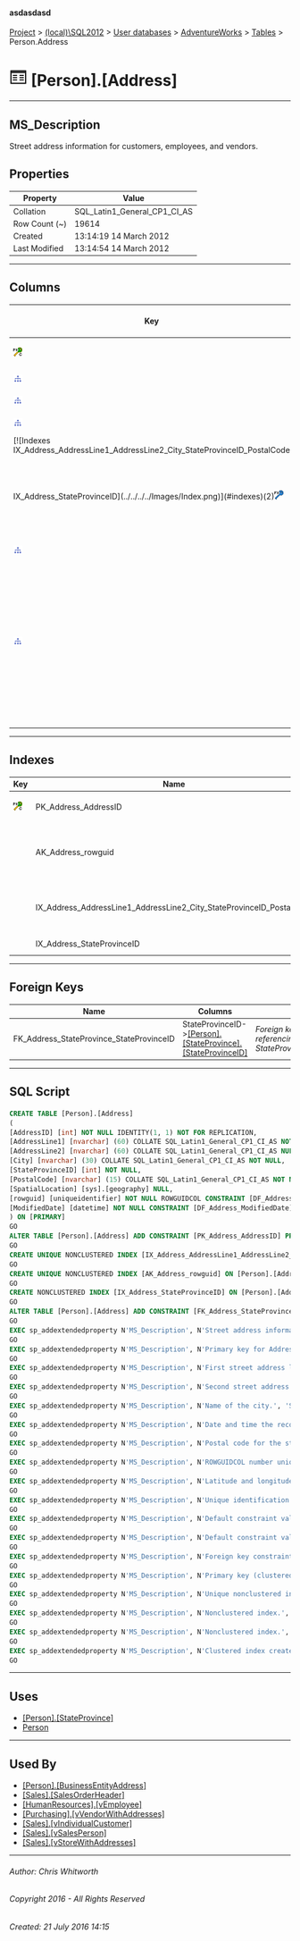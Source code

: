 #### asdasdasd

[Project](../../../../index.md) > [(local)\\SQL2012](../../../index.md) > [User databases](../../index.md) > [AdventureWorks](../index.md) > [Tables](Tables.md) > Person.Address

# ![Tables](../../../../Images/Table32.png) [Person].[Address]

---

## <a name="#description"></a>MS_Description

Street address information for customers, employees, and vendors.

## <a name="#properties"></a>Properties

| Property | Value |
|---|---|
| Collation | SQL_Latin1_General_CP1_CI_AS |
| Row Count (~) | 19614 |
| Created | 13:14:19 14 March 2012 |
| Last Modified | 13:14:54 14 March 2012 |


---

## <a name="#columns"></a>Columns

| Key | Name | Data Type | Max Length (Bytes) | Allow Nulls | Identity | Identity Replication | Default | Description |
|---|---|---|---|---|---|---|---|---|
| [![Cluster Primary Key PK_Address_AddressID: AddressID](../../../../Images/pkcluster.png)](#indexes) | AddressID | int | 4 | NO | 1 - 1 | NO |  | _Primary key for Address records._ |
| [![Indexes IX_Address_AddressLine1_AddressLine2_City_StateProvinceID_PostalCode](../../../../Images/Index.png)](#indexes) | AddressLine1 | nvarchar(60) | 120 | NO |  |  |  | _First street address line._ |
| [![Indexes IX_Address_AddressLine1_AddressLine2_City_StateProvinceID_PostalCode](../../../../Images/Index.png)](#indexes) | AddressLine2 | nvarchar(60) | 120 | YES |  |  |  | _Second street address line._ |
| [![Indexes IX_Address_AddressLine1_AddressLine2_City_StateProvinceID_PostalCode](../../../../Images/Index.png)](#indexes) | City | nvarchar(30) | 60 | NO |  |  |  | _Name of the city._ |
| [![Indexes IX_Address_AddressLine1_AddressLine2_City_StateProvinceID_PostalCode
IX_Address_StateProvinceID](../../../../Images/Index.png)](#indexes)(2)[![Foreign Keys FK_Address_StateProvince_StateProvinceID: [Person].[StateProvince].StateProvinceID](../../../../Images/fk.png)](#foreignkeys) | StateProvinceID | int | 4 | NO |  |  |  | _Unique identification number for the state or province. Foreign key to StateProvince table._ |
| [![Indexes IX_Address_AddressLine1_AddressLine2_City_StateProvinceID_PostalCode](../../../../Images/Index.png)](#indexes) | PostalCode | nvarchar(15) | 30 | NO |  |  |  | _Postal code for the street address._ |
|  | SpatialLocation | geography | max | YES |  |  |  | _Latitude and longitude of this address._ |
| [![Indexes AK_Address_rowguid](../../../../Images/Index.png)](#indexes) | rowguid | uniqueidentifier | 16 | NO |  |  | (newid()) | _ROWGUIDCOL number uniquely identifying the record. Used to support a merge replication sample._ |
|  | ModifiedDate | datetime | 8 | NO |  |  | (getdate()) | _Date and time the record was last updated._ |


---

## <a name="#indexes"></a>Indexes

| Key | Name | Key Columns | Unique | Description |
|---|---|---|---|---|
| [![Cluster Primary Key PK_Address_AddressID: AddressID](../../../../Images/pkcluster.png)](#indexes) | PK_Address_AddressID | AddressID | YES | _Primary key (clustered) constraint_ |
|  | AK_Address_rowguid | rowguid | YES | _Unique nonclustered index. Used to support replication samples._ |
|  | IX_Address_AddressLine1_AddressLine2_City_StateProvinceID_PostalCode | AddressLine1, AddressLine2, City, StateProvinceID, PostalCode | YES | _Nonclustered index._ |
|  | IX_Address_StateProvinceID | StateProvinceID |  | _Nonclustered index._ |


---

## <a name="#foreignkeys"></a>Foreign Keys

| Name | Columns | Description |
|---|---|---|
| FK_Address_StateProvince_StateProvinceID | StateProvinceID->[[Person].[StateProvince].[StateProvinceID]](StateProvince.md) | _Foreign key constraint referencing StateProvince.StateProvinceID._ |


---

## <a name="#sqlscript"></a>SQL Script

```sql
CREATE TABLE [Person].[Address]
(
[AddressID] [int] NOT NULL IDENTITY(1, 1) NOT FOR REPLICATION,
[AddressLine1] [nvarchar] (60) COLLATE SQL_Latin1_General_CP1_CI_AS NOT NULL,
[AddressLine2] [nvarchar] (60) COLLATE SQL_Latin1_General_CP1_CI_AS NULL,
[City] [nvarchar] (30) COLLATE SQL_Latin1_General_CP1_CI_AS NOT NULL,
[StateProvinceID] [int] NOT NULL,
[PostalCode] [nvarchar] (15) COLLATE SQL_Latin1_General_CP1_CI_AS NOT NULL,
[SpatialLocation] [sys].[geography] NULL,
[rowguid] [uniqueidentifier] NOT NULL ROWGUIDCOL CONSTRAINT [DF_Address_rowguid] DEFAULT (newid()),
[ModifiedDate] [datetime] NOT NULL CONSTRAINT [DF_Address_ModifiedDate] DEFAULT (getdate())
) ON [PRIMARY]
GO
ALTER TABLE [Person].[Address] ADD CONSTRAINT [PK_Address_AddressID] PRIMARY KEY CLUSTERED  ([AddressID]) ON [PRIMARY]
GO
CREATE UNIQUE NONCLUSTERED INDEX [IX_Address_AddressLine1_AddressLine2_City_StateProvinceID_PostalCode] ON [Person].[Address] ([AddressLine1], [AddressLine2], [City], [StateProvinceID], [PostalCode]) ON [PRIMARY]
GO
CREATE UNIQUE NONCLUSTERED INDEX [AK_Address_rowguid] ON [Person].[Address] ([rowguid]) ON [PRIMARY]
GO
CREATE NONCLUSTERED INDEX [IX_Address_StateProvinceID] ON [Person].[Address] ([StateProvinceID]) ON [PRIMARY]
GO
ALTER TABLE [Person].[Address] ADD CONSTRAINT [FK_Address_StateProvince_StateProvinceID] FOREIGN KEY ([StateProvinceID]) REFERENCES [Person].[StateProvince] ([StateProvinceID])
GO
EXEC sp_addextendedproperty N'MS_Description', N'Street address information for customers, employees, and vendors.', 'SCHEMA', N'Person', 'TABLE', N'Address', NULL, NULL
GO
EXEC sp_addextendedproperty N'MS_Description', N'Primary key for Address records.', 'SCHEMA', N'Person', 'TABLE', N'Address', 'COLUMN', N'AddressID'
GO
EXEC sp_addextendedproperty N'MS_Description', N'First street address line.', 'SCHEMA', N'Person', 'TABLE', N'Address', 'COLUMN', N'AddressLine1'
GO
EXEC sp_addextendedproperty N'MS_Description', N'Second street address line.', 'SCHEMA', N'Person', 'TABLE', N'Address', 'COLUMN', N'AddressLine2'
GO
EXEC sp_addextendedproperty N'MS_Description', N'Name of the city.', 'SCHEMA', N'Person', 'TABLE', N'Address', 'COLUMN', N'City'
GO
EXEC sp_addextendedproperty N'MS_Description', N'Date and time the record was last updated.', 'SCHEMA', N'Person', 'TABLE', N'Address', 'COLUMN', N'ModifiedDate'
GO
EXEC sp_addextendedproperty N'MS_Description', N'Postal code for the street address.', 'SCHEMA', N'Person', 'TABLE', N'Address', 'COLUMN', N'PostalCode'
GO
EXEC sp_addextendedproperty N'MS_Description', N'ROWGUIDCOL number uniquely identifying the record. Used to support a merge replication sample.', 'SCHEMA', N'Person', 'TABLE', N'Address', 'COLUMN', N'rowguid'
GO
EXEC sp_addextendedproperty N'MS_Description', N'Latitude and longitude of this address.', 'SCHEMA', N'Person', 'TABLE', N'Address', 'COLUMN', N'SpatialLocation'
GO
EXEC sp_addextendedproperty N'MS_Description', N'Unique identification number for the state or province. Foreign key to StateProvince table.', 'SCHEMA', N'Person', 'TABLE', N'Address', 'COLUMN', N'StateProvinceID'
GO
EXEC sp_addextendedproperty N'MS_Description', N'Default constraint value of GETDATE()', 'SCHEMA', N'Person', 'TABLE', N'Address', 'CONSTRAINT', N'DF_Address_ModifiedDate'
GO
EXEC sp_addextendedproperty N'MS_Description', N'Default constraint value of NEWID()', 'SCHEMA', N'Person', 'TABLE', N'Address', 'CONSTRAINT', N'DF_Address_rowguid'
GO
EXEC sp_addextendedproperty N'MS_Description', N'Foreign key constraint referencing StateProvince.StateProvinceID.', 'SCHEMA', N'Person', 'TABLE', N'Address', 'CONSTRAINT', N'FK_Address_StateProvince_StateProvinceID'
GO
EXEC sp_addextendedproperty N'MS_Description', N'Primary key (clustered) constraint', 'SCHEMA', N'Person', 'TABLE', N'Address', 'CONSTRAINT', N'PK_Address_AddressID'
GO
EXEC sp_addextendedproperty N'MS_Description', N'Unique nonclustered index. Used to support replication samples.', 'SCHEMA', N'Person', 'TABLE', N'Address', 'INDEX', N'AK_Address_rowguid'
GO
EXEC sp_addextendedproperty N'MS_Description', N'Nonclustered index.', 'SCHEMA', N'Person', 'TABLE', N'Address', 'INDEX', N'IX_Address_AddressLine1_AddressLine2_City_StateProvinceID_PostalCode'
GO
EXEC sp_addextendedproperty N'MS_Description', N'Nonclustered index.', 'SCHEMA', N'Person', 'TABLE', N'Address', 'INDEX', N'IX_Address_StateProvinceID'
GO
EXEC sp_addextendedproperty N'MS_Description', N'Clustered index created by a primary key constraint.', 'SCHEMA', N'Person', 'TABLE', N'Address', 'INDEX', N'PK_Address_AddressID'
GO

```


---

## <a name="#uses"></a>Uses

* [[Person].[StateProvince]](StateProvince.md)
* [Person](../Security/Schemas/Person.md)


---

## <a name="#usedby"></a>Used By

* [[Person].[BusinessEntityAddress]](BusinessEntityAddress.md)
* [[Sales].[SalesOrderHeader]](SalesOrderHeader.md)
* [[HumanResources].[vEmployee]](../Views/vEmployee.md)
* [[Purchasing].[vVendorWithAddresses]](../Views/vVendorWithAddresses.md)
* [[Sales].[vIndividualCustomer]](../Views/vIndividualCustomer.md)
* [[Sales].[vSalesPerson]](../Views/vSalesPerson.md)
* [[Sales].[vStoreWithAddresses]](../Views/vStoreWithAddresses.md)


---

###### Author:  Chris Whitworth

###### Copyright 2016 - All Rights Reserved

###### Created: 21 July 2016 14:15

